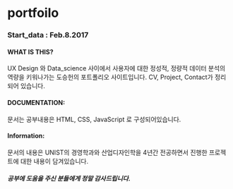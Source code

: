 # portfoilo

### Start_data : Feb.8.2017

#### WHAT IS THIS?
UX Design 와 Data_science 사이에서 사용자에 대한 정성적, 정량적 데이터 분석의 역량을 키워나가는 도승헌의 포트폴리오 사이트입니다. CV, Project, Contact가 정리되어 있습니다.
#### DOCUMENTATION:
문서는 공부내용은 HTML, CSS, JavaScript 로 구성되어있습니다.

#### Information:
문서의 내용은 UNIST의 경영학과와 산업디자인학을 4년간 전공하면서 진행한 프로젝트에 대한 내용이 담겨있습니다.

##### 공부에 도움을 주신 분들에게 정말 감사드립니다.
